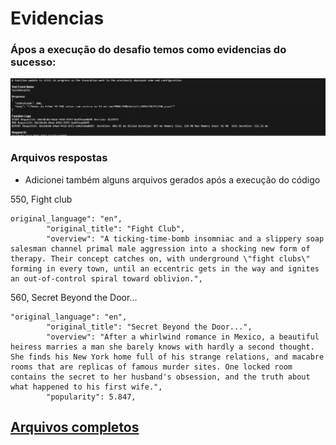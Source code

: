 # **Evidencias**

### Ápos a execução do desafio temos como evidencias do sucesso: 

<img src="../evidencias/img/SucessoExecucaoDesafio.png">

### Arquivos respostas
- Adicionei também alguns arquivos gerados após a execução do código

550, Fight club
```
original_language": "en",
        "original_title": "Fight Club",
        "overview": "A ticking-time-bomb insomniac and a slippery soap salesman channel primal male aggression into a shocking new form of therapy. Their concept catches on, with underground \"fight clubs\" forming in every town, until an eccentric gets in the way and ignites an out-of-control spiral toward oblivion.",
```
560, Secret Beyond the Door...
```
"original_language": "en",
        "original_title": "Secret Beyond the Door...",
        "overview": "After a whirlwind romance in Mexico, a beautiful heiress marries a man she barely knows with hardly a second thought. She finds his New York home full of his strange relations, and macabre rooms that are replicas of famous murder sites. One locked room contains the secret to her husband's obsession, and the truth about what happened to his first wife.",
        "popularity": 5.847,
```

## [Arquivos completos](./ArquivosResposta/)